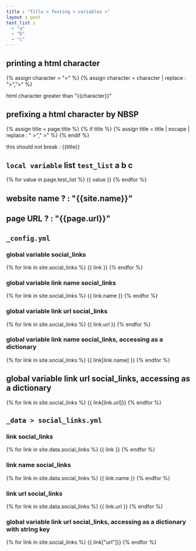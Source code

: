 ```yaml
---
title : "Title > Testing > variables >"
layout : post
test_list :
  - "a"
  - "b"
  - "c"
---
```


## printing a html character

{% assign character  = ">" %}
{% assign character  = character | replace : ">","&gt;" %}
                                                 
html character greater than "{{character}}"

## prefixing a html character by NBSP


{% assign title = page.title %}
{% if title %}
{% assign title = title | escape | replace : " &gt;","&nbsp;&gt;" %}
{% endif %}

this should not break : {{title}}

## `local variable` list `test_list` a b c

{% for value in page.test_list %}
{{ value }}
{% endfor %}

## website name ? : "{{site.name}}"

## page URL ? : "{{page.url}}"

## `_config.yml`

### global variable social_links

{% for link in site.social_links %}
{{ link }}
{% endfor %}

### global variable link name social_links

{% for link in site.social_links %}
{{ link.name }}
{% endfor %}

### global variable link url social_links

{% for link in site.social_links %}
{{ link.url }}
{% endfor %}


### global variable link name social_links, accessing as a dictionary

{% for link in site.social_links %}
{{ link[link.name] }}
{% endfor %}

## global variable link url social_links, accessing as a dictionary

{% for link in site.social_links %}
{{ link[link.url]}}
{% endfor %}


## `_data > social_links.yml`

### link social_links

{% for link in site.data.social_links %}
{{ link }}
{% endfor %}

### link name social_links

{% for link in site.data.social_links %}
{{ link.name }}
{% endfor %}

### link url social_links

{% for link in site.data.social_links %}
{{ link.url }}
{% endfor %}

### global variable link url social_links, accessing as a dictionary with string key

{% for link in site.social_links %}
{{ link["url"]}}
{% endfor %}
